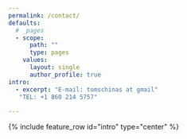 ```yaml
---
permalink: /contact/
defaults:
  # _pages
  - scope:
      path: ""
      type: pages
    values:
      layout: single
      author_profile: true
intro:
  - excerpt: "E-mail: tomschinas at gmail"
   "TEL: +1 860 214 5757"
  
---
```


{% include feature_row id="intro" type="center" %}